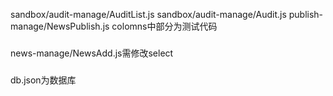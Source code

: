 sandbox/audit-manage/AuditList.js
sandbox/audit-manage/Audit.js
publish-manage/NewsPublish.js 
colomns中部分为测试代码
###
news-manage/NewsAdd.js需修改select
###
db.json为数据库

